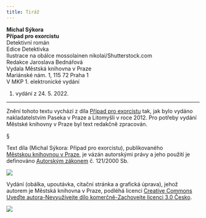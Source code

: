 ```yaml
---
title: Tiráž
---
```


**Michal Sýkora    
Případ pro exorcistu**  
Detektivní román  
Edice Detektivka  
Ilustrace na obálce mossolainen nikolai/Shutterstock.com  
Redakce Jaroslava Bednářová  
Vydala Městská knihovna v Praze  
Mariánské nám. 1, 115 72 Praha 1  
V MKP 1. elektronické vydání  
1. vydání z 24. 5. 2022.

***

Znění tohoto textu vychází z díla [Případ pro exorcistu](https://search.mlp.cz/cz/titul/pripad-pro-exorcistu/3689866/#/) tak, jak bylo vydáno nakladatelstvím Paseka v Praze a Litomyšli v roce 2012. Pro potřeby vydání Městské knihovny v Praze byl text redakčně zpracován.

§

Text díla (Michal Sýkora: Případ pro exorcistu), publikovaného [Městskou knihovnou v Praze](https://www.mlp.cz/cz/), je vázán autorskými právy a jeho použití je definováno [Autorským zákonem](https://www.mkcr.cz/predpisy-zakonu-709.html) č. 121/2000 Sb.

![](../Images/image001.jpg)

Vydání (obálka, upoutávka, citační stránka a grafická úprava), jehož autorem je Městská knihovna v Praze, podléhá licenci [Creative Commons Uveďte autora-Nevyužívejte dílo komerčně-Zachovejte licenci 3.0 Česko](https://creativecommons.org/licenses/by-nc-sa/3.0/cz/).


  

![](../Images/image002.jpg)